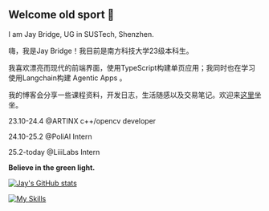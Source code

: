 ## Welcome old sport 👋

I am Jay Bridge, UG in SUSTech, Shenzhen.

嗨，我是Jay Bridge！我目前是南方科技大学23级本科生<!-- ，同时也是普利智策人工智能有限公司的技术组成员-->。

我喜欢漂亮而现代的前端界面，使用TypeScript构建单页应用；我同时也在学习使用Langchain构建 Agentic Apps 。

我的博客会分享一些课程资料，开发日志，生活随感以及交易笔记。欢迎来[这里](https://liubinfighter.github.io/Blog/)坐坐。

23.10-24.4 @ARTINX c++/opencv developer

24.10-25.2 @PoliAI Intern

25.2-today @LiiiLabs Intern

**Believe in the green light.**

[![Jay's GitHub stats](https://github-readme-stats.vercel.app/api?username=LIUBINfighter)](https://github.com/anuraghazra/github-readme-stats)

[![My Skills](https://skillicons.dev/icons?i=obsidian,js,ts,html,css,git,github,python,md,aws,ubuntu,texmacs,langchain)](https://skillicons.dev)




<!--
**LIUBINfighter/LIUBINfighter** is a ✨ _special_ ✨ repository because its `README.md` (this file) appears on your GitHub profile.

Here are some ideas to get you started:

- 🔭 I’m currently working on ...
- 🌱 I’m currently learning ...  
- 👯 I’m looking to collaborate on ...
- 🤔 I’m looking for help with ...
- 💬 Ask me about ...
- 📫 How to reach me: ...
- 😄 Pronouns: ...
- ⚡ Fun fact: ...
-->
